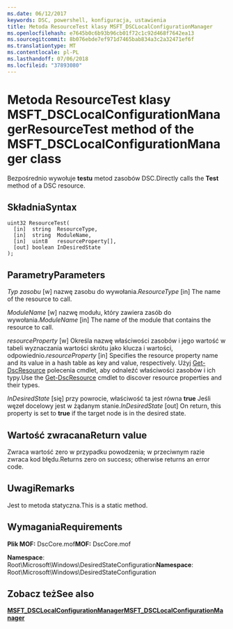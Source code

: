 ```yaml
---
ms.date: 06/12/2017
keywords: DSC, powershell, konfiguracja, ustawienia
title: Metoda ResourceTest klasy MSFT_DSCLocalConfigurationManager
ms.openlocfilehash: e7645b0c6b93b96cb01f72c1c92d468f7642ea13
ms.sourcegitcommit: 8b076ebde7ef971d7465bab834a3c2a32471ef6f
ms.translationtype: MT
ms.contentlocale: pl-PL
ms.lasthandoff: 07/06/2018
ms.locfileid: "37893080"
---
```

# <a name="resourcetest-method-of-the-msftdsclocalconfigurationmanager-class"></a><span data-ttu-id="b5b40-103">Metoda ResourceTest klasy MSFT_DSCLocalConfigurationManager</span><span class="sxs-lookup"><span data-stu-id="b5b40-103">ResourceTest method of the MSFT_DSCLocalConfigurationManager class</span></span>

<span data-ttu-id="b5b40-104">Bezpośrednio wywołuje **testu** metod zasobów DSC.</span><span class="sxs-lookup"><span data-stu-id="b5b40-104">Directly calls the **Test** method of a DSC resource.</span></span>

## <a name="syntax"></a><span data-ttu-id="b5b40-105">Składnia</span><span class="sxs-lookup"><span data-stu-id="b5b40-105">Syntax</span></span>

```mof
uint32 ResourceTest(
  [in]  string  ResourceType,
  [in]  string  ModuleName,
  [in]  uint8   resourceProperty[],
  [out] boolean InDesiredState
);
```

## <a name="parameters"></a><span data-ttu-id="b5b40-106">Parametry</span><span class="sxs-lookup"><span data-stu-id="b5b40-106">Parameters</span></span>

<span data-ttu-id="b5b40-107">*Typ zasobu* \[w\] nazwę zasobu do wywołania.</span><span class="sxs-lookup"><span data-stu-id="b5b40-107">*ResourceType* \[in\] The name of the resource to call.</span></span>

<span data-ttu-id="b5b40-108">*ModuleName* \[w\] nazwę modułu, który zawiera zasób do wywołania.</span><span class="sxs-lookup"><span data-stu-id="b5b40-108">*ModuleName* \[in\] The name of the module that contains the resource to call.</span></span>

<span data-ttu-id="b5b40-109">*resourceProperty* \[w\] Określa nazwę właściwości zasobów i jego wartość w tabeli wyznaczania wartości skrótu jako klucza i wartości, odpowiednio.</span><span class="sxs-lookup"><span data-stu-id="b5b40-109">*resourceProperty* \[in\] Specifies the resource property name and its value in a hash table as key and value, respectively.</span></span> <span data-ttu-id="b5b40-110">Użyj [Get-DscResource](/powershell/module/PSDesiredStateConfiguration/Get-DscResource) polecenia cmdlet, aby odnaleźć właściwości zasobów i ich typy.</span><span class="sxs-lookup"><span data-stu-id="b5b40-110">Use the [Get-DscResource](/powershell/module/PSDesiredStateConfiguration/Get-DscResource) cmdlet to discover resource properties and their types.</span></span>

<span data-ttu-id="b5b40-111">*InDesiredState* \[się\] przy powrocie, właściwość ta jest równa **true** Jeśli węzeł docelowy jest w żądanym stanie.</span><span class="sxs-lookup"><span data-stu-id="b5b40-111">*InDesiredState* \[out\] On return, this property is set to **true** if the target node is in the desired state.</span></span>

## <a name="return-value"></a><span data-ttu-id="b5b40-112">Wartość zwracana</span><span class="sxs-lookup"><span data-stu-id="b5b40-112">Return value</span></span>

<span data-ttu-id="b5b40-113">Zwraca wartość zero w przypadku powodzenia; w przeciwnym razie zwraca kod błędu.</span><span class="sxs-lookup"><span data-stu-id="b5b40-113">Returns zero on success; otherwise returns an error code.</span></span>

## <a name="remarks"></a><span data-ttu-id="b5b40-114">Uwagi</span><span class="sxs-lookup"><span data-stu-id="b5b40-114">Remarks</span></span>

<span data-ttu-id="b5b40-115">Jest to metoda statyczna.</span><span class="sxs-lookup"><span data-stu-id="b5b40-115">This is a static method.</span></span>

## <a name="requirements"></a><span data-ttu-id="b5b40-116">Wymagania</span><span class="sxs-lookup"><span data-stu-id="b5b40-116">Requirements</span></span>

<span data-ttu-id="b5b40-117">**Plik MOF:** DscCore.mof</span><span class="sxs-lookup"><span data-stu-id="b5b40-117">**MOF:** DscCore.mof</span></span>

<span data-ttu-id="b5b40-118">**Namespace**: Root\Microsoft\Windows\DesiredStateConfiguration</span><span class="sxs-lookup"><span data-stu-id="b5b40-118">**Namespace**: Root\Microsoft\Windows\DesiredStateConfiguration</span></span>

## <a name="see-also"></a><span data-ttu-id="b5b40-119">Zobacz też</span><span class="sxs-lookup"><span data-stu-id="b5b40-119">See also</span></span>

[<span data-ttu-id="b5b40-120">**MSFT_DSCLocalConfigurationManager**</span><span class="sxs-lookup"><span data-stu-id="b5b40-120">**MSFT_DSCLocalConfigurationManager**</span></span>](msft-dsclocalconfigurationmanager.md)